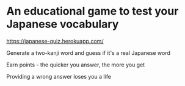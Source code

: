 # An educational game to test your Japanese vocabulary

https://japanese-quiz.herokuapp.com/

Generate a two-kanji word and guess if it's a real Japanese word

Earn points - the quicker you answer, the more you get

Providing a wrong answer loses you a life


